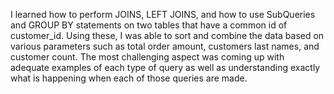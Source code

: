 I learned how to perform JOINS, LEFT JOINS, and how to use SubQueries and 
GROUP BY statements on two tables that have a common id of customer_id. Using 
these, I was able to sort and combine the data based on various parameters such 
as total order amount, customers last names, and customer count. The most 
challenging aspect was coming up with adequate examples of each type of query 
as well as understanding exactly what is happening when each of those queries 
are made. 
